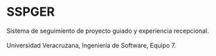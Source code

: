 # SSPGER
Sistema de seguimiento de proyecto guiado y experiencia recepcional.<br><br> Universidad Veracruzana, Ingeniería de Software, Equipo 7.
